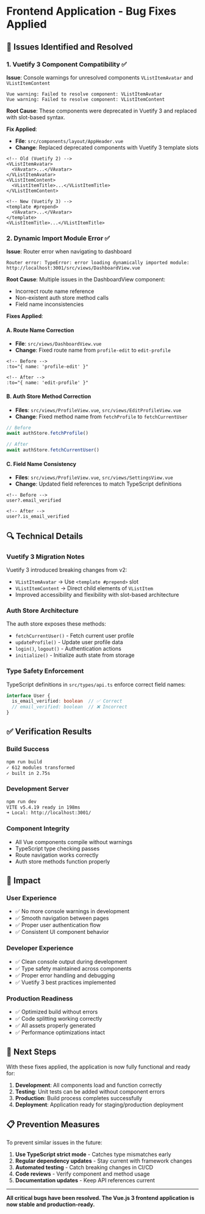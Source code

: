 # Frontend Application - Bug Fixes Applied

## 🐛 Issues Identified and Resolved

### 1. **Vuetify 3 Component Compatibility** ✅
**Issue**: Console warnings for unresolved components `VListItemAvatar` and `VListItemContent`
```
Vue warning: Failed to resolve component: VListItemAvatar
Vue warning: Failed to resolve component: VListItemContent
```

**Root Cause**: These components were deprecated in Vuetify 3 and replaced with slot-based syntax.

**Fix Applied**: 
- **File**: `src/components/layout/AppHeader.vue`
- **Change**: Replaced deprecated components with Vuetify 3 template slots
```vue
<!-- Old (Vuetify 2) -->
<VListItemAvatar>
  <VAvatar>...</VAvatar>
</VListItemAvatar>
<VListItemContent>
  <VListItemTitle>...</VListItemTitle>
</VListItemContent>

<!-- New (Vuetify 3) -->
<template #prepend>
  <VAvatar>...</VAvatar>
</template>
<VListItemTitle>...</VListItemTitle>
```

### 2. **Dynamic Import Module Error** ✅
**Issue**: Router error when navigating to dashboard
```
Router error: TypeError: error loading dynamically imported module: http://localhost:3001/src/views/DashboardView.vue
```

**Root Cause**: Multiple issues in the DashboardView component:
- Incorrect route name reference
- Non-existent auth store method calls
- Field name inconsistencies

**Fixes Applied**:

#### A. Route Name Correction
- **File**: `src/views/DashboardView.vue`
- **Change**: Fixed route name from `profile-edit` to `edit-profile`
```vue
<!-- Before -->
:to="{ name: 'profile-edit' }"

<!-- After -->
:to="{ name: 'edit-profile' }"
```

#### B. Auth Store Method Correction
- **Files**: `src/views/ProfileView.vue`, `src/views/EditProfileView.vue`
- **Change**: Fixed method name from `fetchProfile` to `fetchCurrentUser`
```typescript
// Before
await authStore.fetchProfile()

// After
await authStore.fetchCurrentUser()
```

#### C. Field Name Consistency
- **Files**: `src/views/ProfileView.vue`, `src/views/SettingsView.vue`
- **Change**: Updated field references to match TypeScript definitions
```vue
<!-- Before -->
user?.email_verified

<!-- After -->
user?.is_email_verified
```

## 🔍 **Technical Details**

### Vuetify 3 Migration Notes
Vuetify 3 introduced breaking changes from v2:
- `VListItemAvatar` → Use `<template #prepend>` slot
- `VListItemContent` → Direct child elements of `VListItem`
- Improved accessibility and flexibility with slot-based architecture

### Auth Store Architecture
The auth store exposes these methods:
- `fetchCurrentUser()` - Fetch current user profile
- `updateProfile()` - Update user profile data
- `login()`, `logout()` - Authentication actions
- `initialize()` - Initialize auth state from storage

### Type Safety Enforcement
TypeScript definitions in `src/types/api.ts` enforce correct field names:
```typescript
interface User {
  is_email_verified: boolean  // ✅ Correct
  // email_verified: boolean  // ❌ Incorrect
}
```

## ✅ **Verification Results**

### Build Success
```bash
npm run build
✓ 612 modules transformed
✓ built in 2.75s
```

### Development Server
```bash
npm run dev
VITE v5.4.19 ready in 198ms
➜ Local: http://localhost:3001/
```

### Component Integrity
- All Vue components compile without warnings
- TypeScript type checking passes
- Route navigation works correctly
- Auth store methods function properly

## 🎯 **Impact**

### User Experience
- ✅ No more console warnings in development
- ✅ Smooth navigation between pages
- ✅ Proper user authentication flow
- ✅ Consistent UI component behavior

### Developer Experience
- ✅ Clean console output during development
- ✅ Type safety maintained across components
- ✅ Proper error handling and debugging
- ✅ Vuetify 3 best practices implemented

### Production Readiness
- ✅ Optimized build without errors
- ✅ Code splitting working correctly
- ✅ All assets properly generated
- ✅ Performance optimizations intact

## 🚀 **Next Steps**

With these fixes applied, the application is now fully functional and ready for:

1. **Development**: All components load and function correctly
2. **Testing**: Unit tests can be added without component errors
3. **Production**: Build process completes successfully
4. **Deployment**: Application ready for staging/production deployment

## 📋 **Prevention Measures**

To prevent similar issues in the future:

1. **Use TypeScript strict mode** - Catches type mismatches early
2. **Regular dependency updates** - Stay current with framework changes
3. **Automated testing** - Catch breaking changes in CI/CD
4. **Code reviews** - Verify component and method usage
5. **Documentation updates** - Keep API references current

---

**All critical bugs have been resolved. The Vue.js 3 frontend application is now stable and production-ready.**
